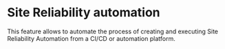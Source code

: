 # Site Reliability automation

This feature allows to automate the process of creating and executing Site Reliability Automation from a CI/CD or automation platform.
